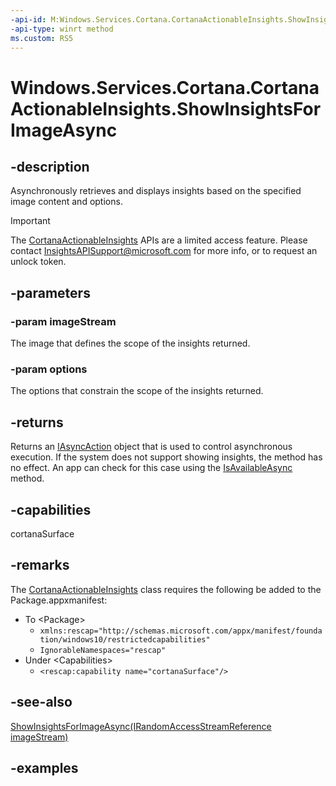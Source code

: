```yaml
---
-api-id: M:Windows.Services.Cortana.CortanaActionableInsights.ShowInsightsForImageAsync(Windows.Storage.Streams.IRandomAccessStreamReference,Windows.Services.Cortana.CortanaActionableInsightsOptions)
-api-type: winrt method
ms.custom: RS5
---
```


<!-- Method syntax.
public IAsyncAction CortanaActionableInsights.ShowInsightsForImageAsync(IRandomAccessStreamReference imageStream, CortanaActionableInsightsOptions options)
-->

# Windows.Services.Cortana.CortanaActionableInsights.ShowInsightsForImageAsync

## -description

Asynchronously retrieves and displays insights based on the specified image content and options.

> [!IMPORTANT]
> The [CortanaActionableInsights](cortanaactionableinsights.md) APIs are a limited access feature. Please contact [InsightsAPISupport@microsoft.com](mailto://InsightsAPISupport@microsoft.com) for more info, or to request an unlock token.

## -parameters

### -param imageStream

The image that defines the scope of the insights returned.

### -param options

The options that constrain the scope of the insights returned.

## -returns

Returns an [IAsyncAction](../windows.foundation/iasyncaction.md) object that is used to control asynchronous execution. If the system does not support showing insights, the method has no effect. An app can check for this case using the [IsAvailableAsync](cortanaactionableinsights_isavailableasync_962669120.md) method.

## -capabilities

cortanaSurface

## -remarks

The [CortanaActionableInsights](cortanaactionableinsights.md) class requires the following be added to the Package.appxmanifest:

- To \<Package\>
  - `xmlns:rescap="http://schemas.microsoft.com/appx/manifest/foundation/windows10/restrictedcapabilities"`
  - `IgnorableNamespaces="rescap"`
- Under \<Capabilities\>
  - `<rescap:capability name="cortanaSurface"/>`

## -see-also

[ShowInsightsForImageAsync(IRandomAccessStreamReference imageStream)](cortanaactionableinsights_showinsightsforimageasync_1773404445.md)

## -examples
